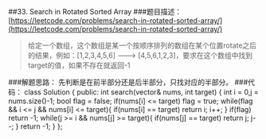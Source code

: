 ##33. Search in Rotated Sorted Array
###题目描述：[https://leetcode.com/problems/search-in-rotated-sorted-array/](https://leetcode.com/problems/search-in-rotated-sorted-array/)
> 给定一个数组，这个数组是某一个按顺序排列的数组在某个位置rotate之后的结果，例如：[1,2,3,4,5,6] ---> [4,5,6,1,2,3]，要求在这个数组中找到target的值，如果不存在就返回-1

###解题思路：
先判断是在前半部分还是后半部分，只找对应的半部分。
###代码：
	class Solution {
	public:
	    int search(vector<int>& nums, int target) {
	        int i = 0,j = nums.size()-1;
	        bool flag = false;
	        if(nums[i] <= target)
	            flag = true;
	        while(flag && i <= j && nums[i] <= target){
	            if(nums[i] == target)
	                return i;
	            i++;
	        }
	        if(flag)
	            return -1;
	        while(j >= i && nums[j] >= target){
	            if(nums[j] == target)
	                return j;
	            j--;
	        }
	        return -1;
	    }
	};